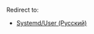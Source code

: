 Redirect to:

*   [Systemd/User (Русский)](/index.php?title=Systemd/User_(%D0%A0%D1%83%D1%81%D1%81%D0%BA%D0%B8%D0%B9)&redirect=no "Systemd/User (Русский)")